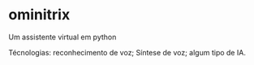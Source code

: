 # ominitrix
 Um assistente virtual em python 

 Técnologias:
    reconhecimento de voz;
    Síntese de voz;
    algum tipo de IA.

